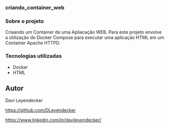 ### criando_container_web

### Sobre o projeto
Criaando um Container de uma Apliacação WEB.
Para este projeto envolve a utilização do Docker Compose para executar uma aplicação HTML em um Container Apache HTTPD.

### Tecnologias utilizadas
* Docker
* HTML

## Autor
Davi Leyendecker

https://github.com/DLeyendecker

https://www.linkedin.com/in/davileyendecker/
